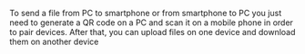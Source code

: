 To send a file from PC to smartphone or from smartphone to PC you just need to generate a QR code on a PC and scan it on a mobile phone in order to pair devices.
After that, you can upload files on one device and download them on another device


